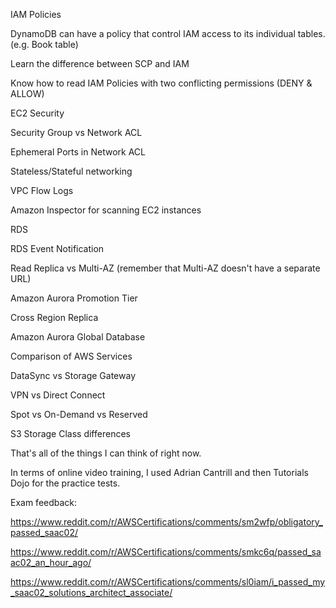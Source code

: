 IAM Policies

DynamoDB can have a policy that control IAM access to its individual tables. (e.g. Book table)

Learn the difference between SCP and IAM

Know how to read IAM Policies with two conflicting permissions (DENY & ALLOW)



EC2 Security

Security Group vs Network ACL

Ephemeral Ports in Network ACL

Stateless/Stateful networking

VPC Flow Logs

Amazon Inspector for scanning EC2 instances



RDS

RDS Event Notification

Read Replica vs Multi-AZ (remember that Multi-AZ doesn't have a separate URL)

Amazon Aurora Promotion Tier

Cross Region Replica

Amazon Aurora Global Database

Comparison of AWS Services

DataSync vs Storage Gateway

VPN vs Direct Connect

Spot vs On-Demand vs Reserved

S3 Storage Class differences

That's all of the things I can think of right now.

In terms of online video training, I used Adrian Cantrill and then Tutorials Dojo for the practice tests.

Exam feedback:

https://www.reddit.com/r/AWSCertifications/comments/sm2wfp/obligatory_passed_saac02/

https://www.reddit.com/r/AWSCertifications/comments/smkc6q/passed_saac02_an_hour_ago/

https://www.reddit.com/r/AWSCertifications/comments/sl0iam/i_passed_my_saac02_solutions_architect_associate/